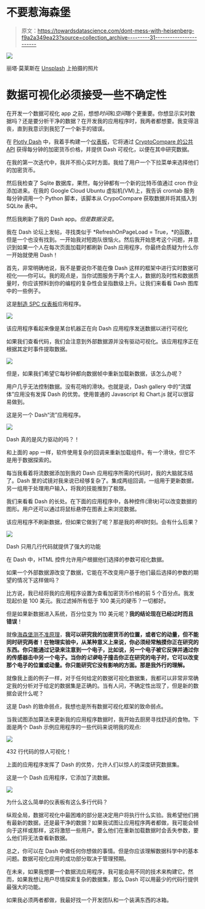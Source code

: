# 不要惹海森堡

> 原文：<https://towardsdatascience.com/dont-mess-with-heisenberg-f9a2a349ea23?source=collection_archive---------31----------------------->

![](img/89609fe98e534391208391b3474bea78.png)

丽塔·莫莱斯在 [Unsplash](https://unsplash.com/s/photos/fixing-plane?utm_source=unsplash&utm_medium=referral&utm_content=creditCopyText) 上拍摄的照片

# 数据可视化必须接受一些不确定性

在开发一个数据可视化 app 之前，想想*时间*和*空间*哪个更重要。你想显示实时数据吗？还是要分析干净的数据？在开发我的应用程序时，我两者都想要。我变得沮丧，直到我意识到我犯了一个新手的错误。

在 [Plotly Dash](https://plot.ly/dash/) 中，我着手构建一个[仪表板](https://github.com/maxrottersman/Python_Chart_Automation)，它将通过 [CryptoCompare 的公共 API](https://min-api.cryptocompare.com/) 获得每分钟的加密货币价格，并提供 Dash 可视化，以便在其中研究数据。

在我的第一次迭代中，我并不担心实时方面。我给了用户一个下拉菜单来选择他们的加密货币。

然后我检查了 Sqlite 数据库，果然，每分钟都有一个新的比特币值通过 cron 作业添加进来。在我的 Google Cloud Ubuntu 虚拟机(VM)上，我告诉 crontab 服务每分钟调用一个 Python 脚本，该脚本从 CrypoCompare 获取数据并将其插入到 SQLite 表中。

然后我刷新了我的 Dash app。*但是数据没变*。

我在 Dash 论坛上发帖，寻找类似于 *RefreshOnPageLoad = True，*的函数，但是一个也没有找到。一开始我对短跑队很恼火。然后我开始思考这个问题，并意识到如果一个人在每次页面加载时都刷新 Dash 应用程序，你最终会质疑为什么你一开始就使用 Dash！

首先，非常明确地说，我不是要说你不能在像 Dash 这样的框架中进行实时数据可视化——你可以。我的观点是，当你试图服务于两个主人，数据的及时性和数据质量时，你应该预料到你的编程的复杂性会呈指数级上升。让我们来看看 Dash 图库中的一些例子。

这是[制造 SPC 仪表板](https://dash-gallery.plotly.host/dash-manufacture-spc-dashboard/)应用程序。

![](img/bb4af9c4ba2591114597b1eb5bcea8b2.png)

该应用程序看起来像是某台机器正在向 Dash 应用程序发送数据以进行可视化

如果我们查看代码，我们会注意到外部数据源并没有驱动可视化。该应用程序正在根据其定时事件提取数据。

![](img/a5665e08ebd18853e546d3863cabae14.png)

但是，如果我们希望它每秒钟都向数据帧中重新加载新数据，该怎么办呢？

用户几乎无法控制数据。没有花哨的滑块。也就是说，Dash gallery 中的“流媒体”应用没有发挥 Dash 的优势。使用普通的 Javascript 和 Chart.js 就可以很容易做到。

这是另一个 Dash“流”应用程序。

![](img/91bd87e856cda1eb147dfd08b1d60ea2.png)

Dash 真的是风力驱动的吗？！

和上面的 app 一样，软件使用复杂的回调来重新加载组件。有一个滑块，但它不是用于数据探索的。

每当我看着将流数据添加到我的 Dash 应用程序所需的代码时，我的大脑就冻结了。Dash 里的试镜对我来说已经够复杂了。集成两组回调，一组用于更新数据，另一组用于处理用户输入，将我的技能推到了极限。

我们来看看 Dash 的长处。在下面的应用程序中，各种控件(滑块)可以改变数据的图形。用户还可以通过将鼠标悬停在图表上来浏览数据。

该应用程序不刷新数据，但如果它做到了呢？那是我的*啊哈*时刻。会有什么后果？

![](img/e7179102a5a6c91ced6d0c59cf15f17b.png)

Dash 只用几行代码就提供了强大的功能

在 Dash 中，HTML 控件允许用户根据他们选择的参数可视化数据。

如果一个外部数据源改变了数据，它能在不改变用户基于他们最后选择的参数的期望的情况下这样做吗？

比方说，我已经将我的应用程序设置为查看加密货币价格的前 5 个百分点。我发现起价是 100 美元。我过滤掉所有低于 100 美元的硬币？一切都好。

但是如果新数据进入系统，百分位变为 110 美元呢？**我的结论现在已经过时而且错误**！

就像[海森堡测不准原理](https://en.wikipedia.org/wiki/Uncertainty_principle)，**我可以研究我的加密货币的位置，或者它的动量，但不能同时研究两者！在物理实验中，从某种意义上来说，你必须经常触摸你正在研究的东西。你只能通过记录来注意到一个电子，比如说，另一个电子被它反弹并通过你的传感器击中另一个电子。当你的*记录*电子撞击你正在研究的电子时，它可以改变那个电子的位置或动量。你只能研究它没有影响的方面。那是我外行的理解。**

就像我上面的例子一样，对于任何给定的数据可视化数据集，我都可以非常非常确定我的分析对于给定的数据集是正确的。当有人问，不确定性出现了，但是新的数据会说什么呢？

这是 Dash 的致命弱点，我想也是所有数据可视化框架的致命弱点。

当我试图添加算法来更新我的应用程序数据时，我开始去厨房寻找舒适的食物。下面是两个 Dash 示例应用程序的一些代码来说明我的观点:

![](img/1b7645d5a9460d4463bc676e2f287d63.png)

432 行代码的惊人可视化！

上面的应用程序发挥了 Dash 的优势，允许人们以惊人的深度研究数据集。

这是一个 Dash 应用程序，它添加了流数据。

![](img/62bb33fe62934c7acdad346020ab4444.png)

为什么这么简单的仪表板有这么多行代码？

纵观全局，数据可视化中最困难的部分是决定用户将执行什么实验。我希望他们拥有最新的数据，还是最干净的数据？如果我试图让应用程序两者都做，我可能会倾向于这样或那样，这将激怒一些用户。要么他们在重新加载数据时会丢失参数，要么他们将无法查看新数据。

总之，你可以在 Dash 中做任何你想做的事情。但是你应该理解数据科学中的基本问题。数据可视化应用的成功部分取决于管理预期。

在未来，如果我想要一个数据流应用程序，我可能会用不同的技术来构建它。然而，如果我想让用户尽情探索复杂的数据集，那么 Dash 可以用最少的代码行提供最强大的功能。

如果我必须两者都做，我最好找一个开发团队和一个装满东西的冰箱。